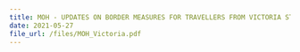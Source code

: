 ```yaml
---
title: MOH - UPDATES ON BORDER MEASURES FOR TRAVELLERS FROM VICTORIA STATE, AUSTRALIA
date: 2021-05-27
file_url: /files/MOH_Victoria.pdf
---
```


